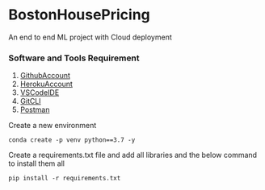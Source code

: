 # BostonHousePricing
An end to end ML project with Cloud deployment

### Software and Tools Requirement

1. [GithubAccount](https://github.com/)
2. [HerokuAccount](https://heroku.com)
3. [VSCodeIDE](https://code.visualstudio.com/)
4. [GitCLI](https://git-scm.com/book/en/v2/Getting-Started-The-Command-Line)
5. [Postman](https://www.postman.com/downloads/)

Create a new environment 
```
conda create -p venv python==3.7 -y
```

Create a requirements.txt file and add all libraries and the below command to install them all

```
pip install -r requirements.txt
``` 